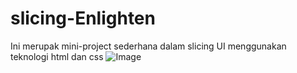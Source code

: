# slicing-Enlighten
Ini merupak mini-project sederhana dalam slicing UI menggunakan teknologi html dan css
![Image](https://github.com/user-attachments/assets/bb2157c8-b34d-4f57-8ebf-c29365ab6f3b)

